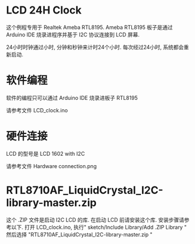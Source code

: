 # LCD 24H Clock
这个例程专用于 Realtek Ameba RTL8195. Ameba RTL8195 板子是通过 Arduino IDE 烧录进程序并基于 I2C 协议连接到 LCD 屏幕.

24小时时钟通过小时, 分钟和秒钟来计时24个小时. 每次经过24小时, 系统都会重新启动.


# 软件编程
软件的编程只可以通过 Arduino IDE 烧录进板子 RTL8195

请参考文件 LCD_clock.ino


# 硬件连接
LCD 的型号是 LCD 1602 with I2C

请参考文件 Hardware connection.png


# RTL8710AF_LiquidCrystal_I2C-library-master.zip 

这个 .ZIP 文件是启动 I2C LCD 的库. 在启动 LCD 前请安装这个库. 安装步骤请参考以下. 
打开 LCD_clock.ino, 执行" sketch/Include Library/Add .ZIP Library " 然后选择 "RTL8710AF_LiquidCrystal_I2C-library-master.zip "
